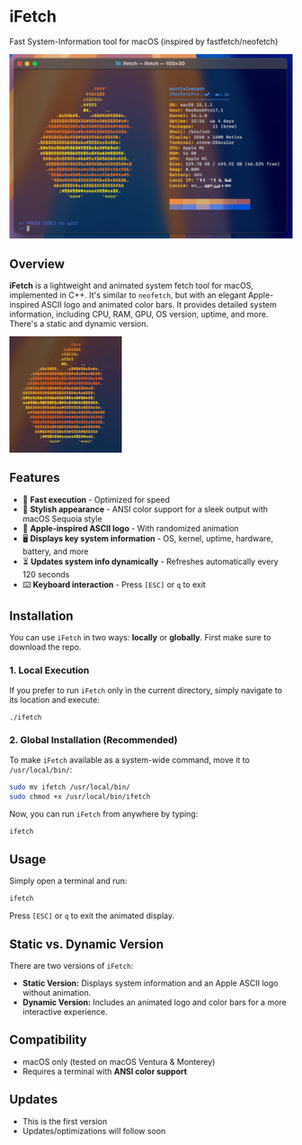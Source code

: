 # iFetch
Fast System-Information tool for macOS (inspired by fastfetch/neofetch)

<img src="img/terminal.png" alt="iFetch Screenshot" width="600">

## Overview
**iFetch** is a lightweight and animated system fetch tool for macOS, implemented in C++. It's similar to `neofetch`, but with an elegant Apple-inspired ASCII logo and animated color bars. It provides detailed system information, including CPU, RAM, GPU, OS version, uptime, and more. There's a static and dynamic version.

<img src="img/apple_logo_animated.gif" alt="iFetch Dynamic Screenshot" width="200">

## Features
- 🚀 **Fast execution** - Optimized for speed
- 🎨 **Stylish appearance** - ANSI color support for a sleek output with macOS Sequoia style
- 🍏 **Apple-inspired ASCII logo** - With randomized animation
- 🖥️ **Displays key system information** - OS, kernel, uptime, hardware, battery, and more
- ⏳ **Updates system info dynamically** - Refreshes automatically every 120 seconds
- ⌨️ **Keyboard interaction** - Press `[ESC]` or `q` to exit

## Installation
You can use `iFetch` in two ways: **locally** or **globally**.
First make sure to download the repo.

### 1. Local Execution
If you prefer to run `iFetch` only in the current directory, simply navigate to its location and execute:
```bash
./ifetch
```

### 2. Global Installation (Recommended)
To make `iFetch` available as a system-wide command, move it to `/usr/local/bin/`:
```bash
sudo mv ifetch /usr/local/bin/
sudo chmod +x /usr/local/bin/ifetch
```
Now, you can run `iFetch` from anywhere by typing:
```bash
ifetch
```

## Usage
Simply open a terminal and run:
```bash
ifetch
```
Press `[ESC]` or `q` to exit the animated display.

## Static vs. Dynamic Version
There are two versions of `iFetch`:
- **Static Version:** Displays system information and an Apple ASCII logo without animation.
- **Dynamic Version:** Includes an animated logo and color bars for a more interactive experience.

## Compatibility
- macOS only (tested on macOS Ventura & Monterey)
- Requires a terminal with **ANSI color support**

## Updates
- This is the first version
- Updates/optimizations will follow soon
